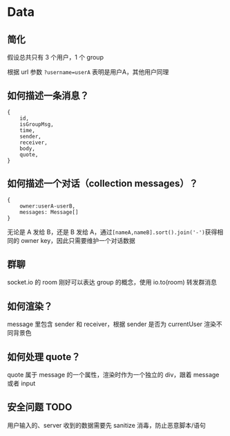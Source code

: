 # Data

## 简化

假设总共只有 3 个用户，1 个 group

根据 url 参数 `?username=userA` 表明是用户A，其他用户同理

## 如何描述一条消息？
 
```
{
    id,
    isGroupMsg,
    time,
    sender,
    receiver,
    body,
    quote,
}

```

## 如何描述一个对话（collection messages）？
```
{
    owner:userA-userB,
    messages: Message[]
}
```
无论是 A 发给 B，还是 B 发给 A，通过`[nameA,nameB].sort().join('-')`获得相同的 owner key，因此只需要维护一个对话数据
## 群聊

 socket.io 的 room 刚好可以表达 group 的概念，使用 io.to(room) 转发群消息

## 如何渲染？

message 里包含 sender 和 receiver，根据 sender 是否为 currentUser 渲染不同背景色

## 如何处理 quote？

quote 属于 message 的一个属性，渲染时作为一个独立的 div，跟着 message 或者 input

## 安全问题 TODO

用户输入的、server 收到的数据需要先 sanitize 消毒，防止恶意脚本/语句


